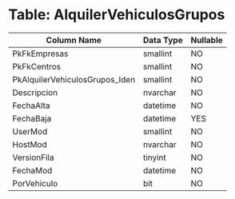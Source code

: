 # Table: AlquilerVehiculosGrupos

| Column Name | Data Type | Nullable |
|-------------|-----------|----------|
| PkFkEmpresas | smallint | NO |
| PkFkCentros | smallint | NO |
| PkAlquilerVehiculosGrupos_Iden | smallint | NO |
| Descripcion | nvarchar | NO |
| FechaAlta | datetime | NO |
| FechaBaja | datetime | YES |
| UserMod | smallint | NO |
| HostMod | nvarchar | NO |
| VersionFila | tinyint | NO |
| FechaMod | datetime | NO |
| PorVehiculo | bit | NO |
